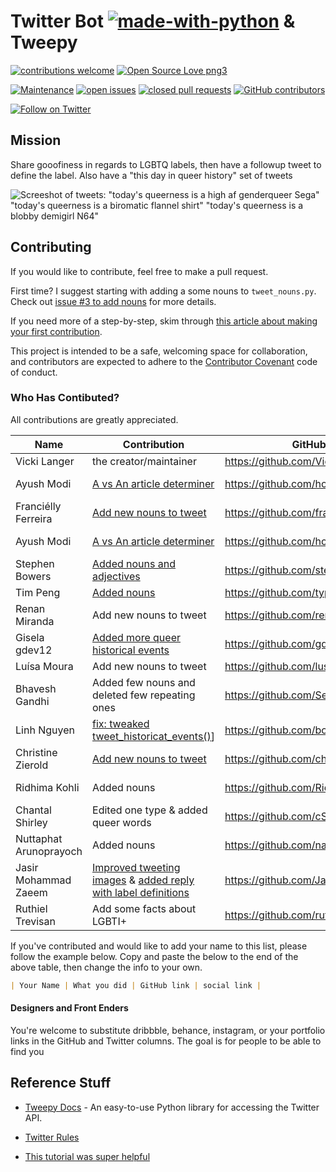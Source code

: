 # Twitter Bot [![made-with-python](https://img.shields.io/badge/Made%20with-Python-1f425f.svg)](https://www.python.org/)  & Tweepy

[![contributions welcome](https://img.shields.io/badge/contributions-welcome-brightgreen.svg)](https://github.com/VickiLanger/Queer-of-the-day-bot/fork)
[![Open Source Love png3](https://badges.frapsoft.com/os/v3/open-source.png?v=103)](https://github.com/ellerbrock/open-source-badges/)

[![Maintenance](https://img.shields.io/badge/Maintained%3F-yes-green.svg)](https://GitHub.com/VickiLanger/Queer-of-the-day-bot/graphs/commit-activity)
[![open issues](https://img.shields.io/github/issues/VickiLanger/Queer-of-the-day-bot.svg)](https://github.com/VickiLanger/Queer-of-the-day-bot/issues?q=is%3Aopen+is%3Aissue)
[![closed pull requests](https://img.shields.io/github/issues-pr-closed/VickiLanger/Queer-of-the-day-bot.svg)](https://github.com/VickiLanger/Queer-of-the-day-bot/pulls?q=is%3Apr+is%3Aclosed)
[![GitHub contributors](https://img.shields.io/github/contributors/VickiLanger/Queer-of-the-day-bot.svg)](https://GitHub.com/VickiLanger/Queer-of-the-day-bot/graphs/contributors/)


[![Follow on Twitter](https://img.shields.io/twitter/follow/LGBTQotd?label=Follow&style=social)](https://twitter.com/LGBTQotd)



## Mission
Share gooofiness in regards to LGBTQ labels, then have a followup tweet to define the label. Also have a "this day in queer history" set of tweets

![Screeshot of tweets: "today's queerness is a high af genderqueer Sega" "today's queerness is a biromatic flannel shirt" "today's queerness is a blobby demigirl N64"](https://repository-images.githubusercontent.com/294564715/007d7100-f804-11ea-88b4-d5cc00092fcb)

## Contributing

If you would like to contribute, feel free to make a pull request.

First time? I suggest starting with adding a some nouns to `tweet_nouns.py`. Check out [issue #3 to add nouns](https://github.com/VickiLanger/Queer-of-the-day-bot/issues/3) for more details.

If you need more of a step-by-step, skim through [this article about making your first contribution](https://dev.to/vickilanger/open-up-to-open-source-contributing-5hla).

This project is intended to be a safe, welcoming space for collaboration, and contributors are expected to adhere to the [Contributor Covenant](http://contributor-covenant.org/) code of conduct.

### Who Has Contibuted?
All contributions are greatly appreciated. 

|Name|Contribution|GitHub|Twitter|
|--|--|--|--|
| Vicki Langer | the creator/maintainer | https://github.com/VickiLanger | https://twitter.com/Vicki_Langer |
| Ayush Modi | [A vs An article determiner](https://github.com/VickiLanger/Queer-of-the-day-bot/pull/9) | https://github.com/hot9cups | https://www.linkedin.com/in/ayush-modi-17012000/ |
| Franciélly Ferreira | [Add new nouns to tweet](https://github.com/VickiLanger/Queer-of-the-day-bot/pull/10) | https://github.com/franciellyferreira | https://www.linkedin.com/in/franciellyferreira/ |
| Ayush Modi | [A vs An article determiner](https://github.com/VickiLanger/Queer-of-the-day-bot/pull/9) | https://github.com/hot9cups | https://www.linkedin.com/in/ayush-modi-17012000 |
| Stephen Bowers | [Added nouns and adjectives](https://github.com/VickiLanger/Queer-of-the-day-bot/pull/11) | https://github.com/stephenbowers | thatstephenbowers.com |
| Tim Peng | [Added nouns](https://github.com/VickiLanger/Queer-of-the-day-bot/pull/13) | https://github.com/typg93 |  |
| Renan Miranda | Add new nouns to tweet | https://github.com/renanlmiranda | https://www.linkedin.com/in/renanlmiranda/ |
| Gisela gdev12 | [Added more queer historical events](https://github.com/VickiLanger/Queer-of-the-day-bot/pull/49) | https://github.com/gdev12 | https://twitter.com/giss1212 |
| Luísa Moura | Add new nouns to tweet | https://github.com/lusmoura | https://www.linkedin.com/in/lusmoura |
| Bhavesh Gandhi | Added few nouns and deleted few repeating ones | https://github.com/SeekerHub |  |
| Linh Nguyen | [fix: tweaked tweet_historicat_events()](https://github.com/VickiLanger/Queer-of-the-day-bot/pull/47)] | https://github.com/bobsany16 | linhnguyen.dev |
| Christine Zierold | [Add new nouns to tweet](https://github.com/VickiLanger/Queer-of-the-day-bot/pull/64) | https://github.com/chriszie | https://www.linkedin.com/in/chriszie/ |
| Ridhima Kohli | Added nouns | https://github.com/RidhimaKohli | https://www.linkedin.com/in/ridhima-kohli-127642190 |
| Chantal Shirley | Edited one type & added queer words | https://github.com/cShirley14 | https://www.linkedin.com/in/chantal-shirley-dartmouth14/ |
| Nuttaphat Arunoprayoch | Added nouns | https://github.com/nat236919 | https://twitter.com/nat236919 |
| Jasir Mohammad Zaeem | [Improved tweeting images](https://github.com/VickiLanger/LGBTQ-of-the-day-bot/pull/100) & [added reply with label definitions](https://github.com/VickiLanger/LGBTQ-of-the-day-bot/pull/101) | https://github.com/JasirZaeem | https://zaeem.dev |
| Ruthiel Trevisan | Add some facts about LGBTI+ | https://github.com/ruthiel | https://twitter.com/tofucru |

If you've contributed and would like to add your name to this list, please follow the example below. Copy and paste the below to the end of the above table, then change the info to your own.
```markdown
| Your Name | What you did | GitHub link | social link |
```

#### Designers and Front Enders
You're welcome to substitute dribbble, behance, instagram, or your portfolio links in the GitHub and Twitter columns. The goal is for people to be able to find you


Reference Stuff
----------

* [Tweepy Docs](http://www.tweepy.org/) - An easy-to-use Python library for accessing the Twitter API.

* [Twitter Rules](https://support.twitter.com/articles/76915)

* [This tutorial was super helpful](https://dev.to/emcain/how-to-set-up-a-twitter-bot-with-python-and-heroku-1n39)
